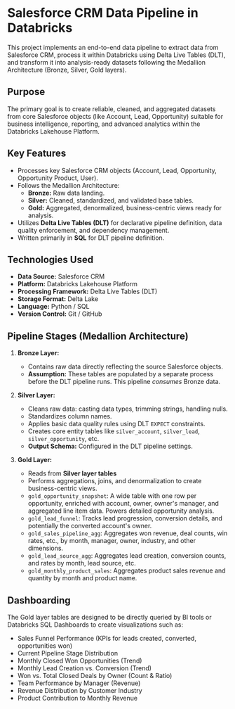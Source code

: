 # Salesforce CRM Data Pipeline in Databricks

This project implements an end-to-end data pipeline to extract data from Salesforce CRM, process it within Databricks using Delta Live Tables (DLT), and transform it into analysis-ready datasets following the Medallion Architecture (Bronze, Silver, Gold layers).

## Purpose

The primary goal is to create reliable, cleaned, and aggregated datasets from core Salesforce objects (like Account, Lead, Opportunity) suitable for business intelligence, reporting, and advanced analytics within the Databricks Lakehouse Platform.

## Key Features

*   Processes key Salesforce CRM objects (Account, Lead, Opportunity, Opportunity Product, User).
*   Follows the Medallion Architecture:
    *   **Bronze:** Raw data landing.
    *   **Silver:** Cleaned, standardized, and validated base tables.
    *   **Gold:** Aggregated, denormalized, business-centric views ready for analysis.
*   Utilizes **Delta Live Tables (DLT)** for declarative pipeline definition, data quality enforcement, and dependency management.
*   Written primarily in **SQL** for DLT pipeline definition.

## Technologies Used

*   **Data Source:** Salesforce CRM
*   **Platform:** Databricks Lakehouse Platform
*   **Processing Framework:** Delta Live Tables (DLT)
*   **Storage Format:** Delta Lake
*   **Language:** Python / SQL
*   **Version Control:** Git / GitHub

## Pipeline Stages (Medallion Architecture)

1.  **Bronze Layer:**
    *   Contains raw data directly reflecting the source Salesforce objects.
    *   **Assumption:** These tables are populated by a separate process before the DLT pipeline runs. This pipeline *consumes* Bronze data.

2.  **Silver Layer:**
    *   Cleans raw data: casting data types, trimming strings, handling nulls.
    *   Standardizes column names.
    *   Applies basic data quality rules using DLT `EXPECT` constraints.
    *   Creates core entity tables like `silver_account`, `silver_lead`, `silver_opportunity`, etc.
    *   **Output Schema:** Configured in the DLT pipeline settings.

3.  **Gold Layer:**
    *   Reads from **Silver layer tables**
    *   Performs aggregations, joins, and denormalization to create business-centric views.
    *   `gold_opportunity_snapshot`: A wide table with one row per opportunity, enriched with account, owner, owner's manager, and aggregated line item data. Powers detailed opportunity analysis.
    *   `gold_lead_funnel`: Tracks lead progression, conversion details, and potentially the converted account's owner.
    *   `gold_sales_pipeline_agg`: Aggregates won revenue, deal counts, win rates, etc., by month, manager, owner, industry, and other dimensions.
    *   `gold_lead_source_agg`: Aggregates lead creation, conversion counts, and rates by month, lead source, etc.
    *   `gold_monthly_product_sales`: Aggregates product sales revenue and quantity by month and product name.

## Dashboarding

The Gold layer tables are designed to be directly queried by BI tools or Databricks SQL Dashboards to create visualizations such as:

*   Sales Funnel Performance (KPIs for leads created, converted, opportunities won)
*   Current Pipeline Stage Distribution
*   Monthly Closed Won Opportunities (Trend)
*   Monthly Lead Creation vs. Conversion (Trend)
*   Won vs. Total Closed Deals by Owner (Count & Ratio)
*   Team Performance by Manager (Revenue)
*   Revenue Distribution by Customer Industry
*   Product Contribution to Monthly Revenue


